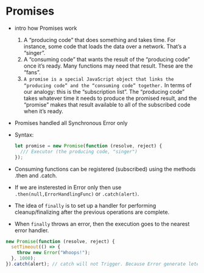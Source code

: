 # Promises

- intro how Promises work
  1. A “producing code” that does something and takes time. For instance, some code that loads the data over a network. That’s a “singer”.
  2. A “consuming code” that wants the result of the “producing code” once it’s ready. Many functions may need that result. These are the “fans”.
  3. `A promise is a special JavaScript object that links the “producing code” and the “consuming code” together.` In terms of our analogy: this is the “subscription list”. The “producing code” takes whatever time it needs to produce the promised result, and the “promise” makes that result available to all of the subscribed code when it’s ready.
- Promises handled all Synchronous Error only
- Syntax:

  ```js
  let promise = new Promise(function (resolve, reject) {
    /// Executor (the producing code, "singer")
  });
  ```

- Consuming functions can be registered (subscribed) using the methods .then and .catch.
- If we are insterested in Error only then use `.then(null,ErrorHandlingFunc)` or `.catch(alert)`.
- The idea of `finally` is to set up a handler for performing cleanup/finalizing after the previous operations are complete.
- When `finally` throws an error, then the execution goes to the nearest error handler.

```js
new Promise(function (resolve, reject) {
  setTimeout(() => {
    throw new Error("Whoops!");
  }, 1000);
}).catch(alert); // catch will not Trigger. Because Error generate leter, so promise can't handle
```
